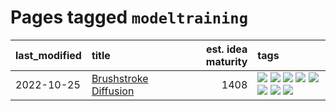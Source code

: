 # Pages tagged `modeltraining`

|last_modified|title|est. idea maturity|tags
|:---|:---|---:|:---|
|2022-10-25|[Brushstroke Diffusion](../brushstroke-diffusion.md)|1408|[![](https://img.shields.io/badge/tag-artisticstyletransfer-ad342b)](../tags/artisticstyletransfer.md) [![](https://img.shields.io/badge/tag-creativity-a3a5e9)](../tags/creativity.md) [![](https://img.shields.io/badge/tag-deepgenerativemodeling-a682e)](../tags/deepgenerativemodeling.md) [![](https://img.shields.io/badge/tag-experimental-d5ffe)](../tags/experimental.md) [![](https://img.shields.io/badge/tag-image_processing-8e95e2)](../tags/image_processing.md) [![](https://img.shields.io/badge/tag-modeltraining-1661bc)](../tags/modeltraining.md) [![](https://img.shields.io/badge/tag-painting-296bb1)](../tags/painting.md) [![](https://img.shields.io/badge/tag-wip-97a75e)](../tags/wip.md)|